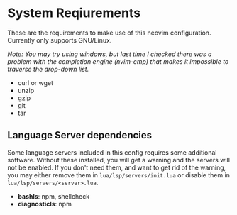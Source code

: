 # System Reqiurements
These are the requirements to make use of this neovim configuration. Currently only supports GNU/Linux.
    
*Note: You may try using windows, but last time I checked there was a problem with the completion engine (nvim-cmp) that makes it impossible to traverse the drop-down list.*

- curl or wget
- unzip
- gzip
- git
- tar

## Language Server dependencies
Some language servers included in this config requires some additional software. Without these installed, you will get a warning and the servers will not be enabled. If you don't need them, and want to get rid of the warning, you may either remove them in `lua/lsp/servers/init.lua` or disable them in `lua/lsp/servers/<server>.lua`.

- **bashls**: npm, shellcheck
- **diagnosticls**: npm
